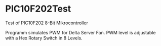 # PIC10F202Test
Test of PIC10F202 8-Bit Mikrocontroller

Programm simulates PWM for Delta Server Fan. PWM level is adjustable with a Hex Rotary Switch in 8 Levels.
